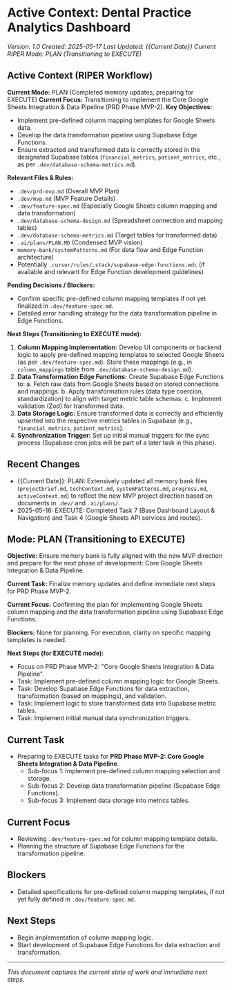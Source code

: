 # Active Context: Dental Practice Analytics Dashboard
*Version: 1.0*
*Created: 2025-05-17*
*Last Updated: {{Current Date}}*
*Current RIPER Mode: PLAN (Transitioning to EXECUTE)*

## Active Context (RIPER Workflow)

**Current Mode:** PLAN (Completed memory updates, preparing for EXECUTE)
**Current Focus:** Transitioning to implement the Core Google Sheets Integration & Data Pipeline (PRD Phase MVP-2).
**Key Objectives:** 
- Implement pre-defined column mapping templates for Google Sheets data.
- Develop the data transformation pipeline using Supabase Edge Functions.
- Ensure extracted and transformed data is correctly stored in the designated Supabase tables (`financial_metrics`, `patient_metrics`, etc., as per `.dev/database-schema-metrics.md`).

**Relevant Files & Rules:**
- `.dev/prd-mvp.md` (Overall MVP Plan)
- `.dev/mvp.md` (MVP Feature Details)
- `.dev/feature-spec.md` (Especially Google Sheets column mapping and data transformation)
- `.dev/database-schema-design.md` (Spreadsheet connection and mapping tables)
- `.dev/database-schema-metrics.md` (Target tables for transformed data)
- `.ai/plans/PLAN.MD` (Condensed MVP vision)
- `memory-bank/systemPatterns.md` (For data flow and Edge Function architecture)
- Potentially `.cursor/rules/.stack/supabase-edge-functions.mdc` (if available and relevant for Edge Function development guidelines)

**Pending Decisions / Blockers:**
- Confirm specific pre-defined column mapping templates if not yet finalized in `.dev/feature-spec.md`.
- Detailed error handling strategy for the data transformation pipeline in Edge Functions.

**Next Steps (Transitioning to EXECUTE mode):**
1.  **Column Mapping Implementation:** Develop UI components or backend logic to apply pre-defined mapping templates to selected Google Sheets (as per `.dev/feature-spec.md`). Store these mappings (e.g., in `column_mappings` table from `.dev/database-schema-design.md`).
2.  **Data Transformation Edge Functions:** Create Supabase Edge Functions to:
    a.  Fetch raw data from Google Sheets based on stored connections and mappings.
    b.  Apply transformation rules (data type coercion, standardization) to align with target metric table schemas.
    c.  Implement validation (Zod) for transformed data.
3.  **Data Storage Logic:** Ensure transformed data is correctly and efficiently upserted into the respective metrics tables in Supabase (e.g., `financial_metrics`, `patient_metrics`).
4.  **Synchronization Trigger:** Set up initial manual triggers for the sync process (Supabase cron jobs will be part of a later task in this phase).

## Recent Changes
- {{Current Date}}: PLAN: Extensively updated all memory bank files (`projectbrief.md`, `techContext.md`, `systemPatterns.md`, `progress.md`, `activeContext.md`) to reflect the new MVP project direction based on documents in `.dev/` and `.ai/plans/`.
- 2025-05-18: EXECUTE: Completed Task 7 (Base Dashboard Layout & Navigation) and Task 4 (Google Sheets API services and routes).

## Mode: PLAN (Transitioning to EXECUTE)

**Objective:** Ensure memory bank is fully aligned with the new MVP direction and prepare for the next phase of development: Core Google Sheets Integration & Data Pipeline.

**Current Task:** Finalize memory updates and define immediate next steps for PRD Phase MVP-2.

**Current Focus:** Confirming the plan for implementing Google Sheets column mapping and the data transformation pipeline using Supabase Edge Functions.

**Blockers:** None for planning. For execution, clarity on specific mapping templates is needed.

**Next Steps (for EXECUTE mode):**
- Focus on PRD Phase MVP-2: "Core Google Sheets Integration & Data Pipeline".
- Task: Implement pre-defined column mapping logic for Google Sheets.
- Task: Develop Supabase Edge Functions for data extraction, transformation (based on mappings), and validation.
- Task: Implement logic to store transformed data into Supabase metric tables.
- Task: Implement initial manual data synchronization triggers.

## Current Task
- Preparing to EXECUTE tasks for **PRD Phase MVP-2: Core Google Sheets Integration & Data Pipeline**.
  - Sub-focus 1: Implement pre-defined column mapping selection and storage.
  - Sub-focus 2: Develop data transformation pipeline (Supabase Edge Functions).
  - Sub-focus 3: Implement data storage into metrics tables.

## Current Focus
- Reviewing `.dev/feature-spec.md` for column mapping template details.
- Planning the structure of Supabase Edge Functions for the transformation pipeline.

## Blockers
- Detailed specifications for pre-defined column mapping templates, if not yet fully defined in `.dev/feature-spec.md`.

## Next Steps
- Begin implementation of column mapping logic.
- Start development of Supabase Edge Functions for data extraction and transformation.

---

*This document captures the current state of work and immediate next steps.* 